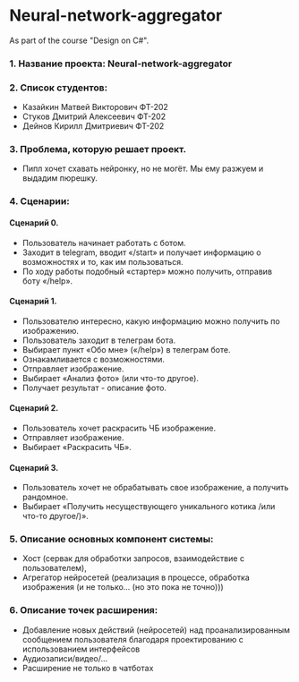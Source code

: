 # Neural-network-aggregator
As part of the course "Design on C#".
### 1. Название проекта: Neural-network-aggregator
### 2. Список студентов:
* Казайкин Матвей Викторович ФТ-202
* Стуков Дмитрий Алексеевич ФТ-202
* Дейнов Кирилл Дмитриевич ФТ-202
### 3. Проблема, которую решает проект.
* Пипл хочет схавать нейронку, но не могёт. Мы ему разжуем и выдадим пюрешку.
### 4. Сценарии:
####   Cценарий 0.
* Пользователь начинает работать с ботом.
* Заходит в telegram, вводит «/start» и получает информацию о возможностях и то, как им пользоваться.
* По ходу работы подобный «стартер» можно получить, отправив боту «/help».
####   Cценарий 1.
* Пользователю интересно, какую информацию можно получить по изображению.
* Пользователь заходит в телеграм бота.
* Выбирает пункт «Обо мне» («/help») в телеграм боте.
* Ознакамливается с возможностями.
* Отправляет изображение.
* Выбирает «Анализ фото» (или что-то другое).
* Получает результат - описание фото.
#### Сценарий 2.
* Пользователь хочет раскрасить ЧБ изображение.
* Отправляет изображение.
* Выбирает «Раскрасить ЧБ».
#### Сценарий 3.
* Пользователь хочет не обрабатывать свое изображение, а получить рандомное.
* Выбирает «Получить несуществующего уникального котика /или что-то другое/)».
### 5. Описание основных компонент системы:
* Хост (сервак для обработки запросов, взаимодействие с пользователем),
* Агрегатор нейросетей (реализация в процессе, обработка изображения (и не только... (но это пока не точно)))
### 6. Описание точек расширения:
* Добавление новых действий (нейросетей) над проанализированным сообщением пользователя благодаря проектированию с использованием интерфейсов
* Аудиозаписи/видео/...
* Расширение не только в чатботах
